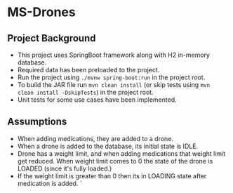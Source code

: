 # MS-Drones

## Project Background
- This project uses SpringBoot framework along with H2 in-memory database.
- Required data has been preloaded to the project.
- Run the project using `./mvnw spring-boot:run` in the project root.
- To build the JAR file run `mvn clean install` (or skip tests using `mvn clean install -DskipTests`) in the project root.
- Unit tests for some use cases have been implemented.

## Assumptions
- When adding medications, they are added to a drone.
- When a drone is added to the database, its initial state is IDLE.
- Drone has a weight limit, and when adding medications that weight limit get reduced. When weight limit comes to 0 the state of the drone is LOADED (since it's fully loaded.)
- If the weight limit is greater than 0 then its in LOADING state after medication is added.
  `